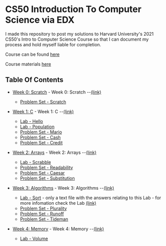 # CS50 Introduction To Computer Science via EDX

I made this repository to post my solutions to Harvard University's 2021 CS50's Intro to Computer Science Course so that I can document my process and hold myself liable for completion.

Course can be found <a href='https://www.edx.org/course/cs50s-introduction-to-computer-science'>here</a>

Course materials <a href='https://cs50.harvard.edu/x/2021/'>here</a>

## Table Of Contents

- [Week 0: Scratch](/pset0) - Week 0: Scratch --<a href='https://cs50.harvard.edu/x/2021/weeks/0/'>(link)</a>
  * [Problem Set - Scratch](/pset0/Scratch_Project.sb3)


- [Week 1: C](/pset1) - Week 1: C --<a href='https://cs50.harvard.edu/x/2021/weeks/1/'>(link)</a>
  * [Lab - Hello](/pset1/hello.c)
  * [Lab - Population](/pset1/population.c)
  * [Problem Set - Mario](/pset1/mario.c)
  * [Problem Set - Cash](/pset1/cash.c)
  * [Problem Set - Credit](/pset1/credit.c)

- [Week 2: Arrays](/pset2) - Week 2: Arrays --<a href='https://cs50.harvard.edu/x/2021/weeks/2/'>(link)</a>
  * [Lab - Scrabble](/pset2/scrabble.c)
  * [Problem Set - Readability](/pset2/readability.c)
  * [Problem Set - Caesar](/pset2/caesar.c)
  * [Problem Set - Substitution](/pset2/substitution.c)

- [Week 3: Algorithms](/pset3) - Week 3: Algorithms --<a href='https://cs50.harvard.edu/x/2021/weeks/3/'>(link)</a>
  * [Lab - Sort](/pset3/sort.txt) - only a text file with the answers relating to this Lab - for more infomation check the Lab <a href='https://cs50.harvard.edu/x/2021/labs/3/'>(link)</a>
  * [Problem Set - Plurality](/pset3/plurality.c)
  * [Problem Set - Runoff](/pset3/runoff.c)
  * [Problem Set - Tideman](/pset3/tideman.c)

- [Week 4: Memory](/pset4) - Week 4: Memory --<a href='https://cs50.harvard.edu/x/2021/weeks/4/'>(link)</a>
  * [Lab - Volume](/pset4/volume.c)